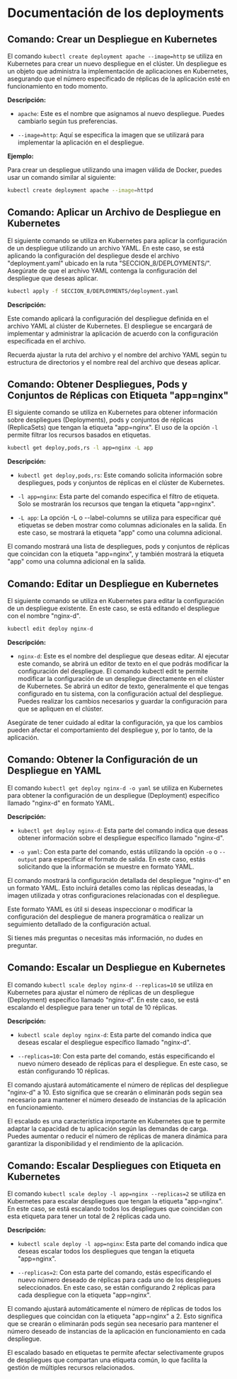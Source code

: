 # Documentación de los deployments

## Comando: Crear un Despliegue en Kubernetes

El comando `kubectl create deployment apache --image=http` se utiliza en Kubernetes para crear un nuevo despliegue en el clúster. Un despliegue es un objeto que administra la implementación de aplicaciones en Kubernetes, asegurando que el número especificado de réplicas de la aplicación esté en funcionamiento en todo momento.

**Descripción:**

- `apache`: Este es el nombre que asignamos al nuevo despliegue. Puedes cambiarlo según tus preferencias.

- `--image=http`: Aquí se especifica la imagen que se utilizará para implementar la aplicación en el despliegue.

**Ejemplo:**

Para crear un despliegue utilizando una imagen válida de Docker, puedes usar un comando similar al siguiente:

```sh
kubectl create deployment apache --image=httpd
``````

## Comando: Aplicar un Archivo de Despliegue en Kubernetes

El siguiente comando se utiliza en Kubernetes para aplicar la configuración de un despliegue utilizando un archivo YAML. En este caso, se está aplicando la configuración del despliegue desde el archivo "deployment.yaml" ubicado en la ruta "SECCION_8/DEPLOYMENTS/". Asegúrate de que el archivo YAML contenga la configuración del despliegue que deseas aplicar.

```sh
kubectl apply -f SECCION_8/DEPLOYMENTS/deployment.yaml
```
**Descripción:**

Este comando aplicará la configuración del despliegue definida en el archivo YAML al clúster de Kubernetes. El despliegue se encargará de implementar y administrar la aplicación de acuerdo con la configuración especificada en el archivo.

Recuerda ajustar la ruta del archivo y el nombre del archivo YAML según tu estructura de directorios y el nombre real del archivo que deseas aplicar.


## Comando: Obtener Despliegues, Pods y Conjuntos de Réplicas con Etiqueta "app=nginx"

El siguiente comando se utiliza en Kubernetes para obtener información sobre despliegues (Deployments), pods y conjuntos de réplicas (ReplicaSets) que tengan la etiqueta "app=nginx". El uso de la opción `-l` permite filtrar los recursos basados en etiquetas.

```sh
kubectl get deploy,pods,rs -l app=nginx -L app
``````

**Descripción:**

- `kubectl get deploy,pods,rs`: Este comando solicita información sobre despliegues, pods y conjuntos de réplicas en el clúster de Kubernetes.

- `-l app=nginx`: Esta parte del comando especifica el filtro de etiqueta. Solo se mostrarán los recursos que tengan la etiqueta "app=nginx".

- `-L app`: La opción -L o --label-columns se utiliza para especificar qué etiquetas se deben mostrar como columnas adicionales en la salida. En este caso, se mostrará la etiqueta "app" como una columna adicional.

El comando mostrará una lista de despliegues, pods y conjuntos de réplicas que coincidan con la etiqueta "app=nginx", y también mostrará la etiqueta "app" como una columna adicional en la salida.

## Comando: Editar un Despliegue en Kubernetes

El siguiente comando se utiliza en Kubernetes para editar la configuración de un despliegue existente. En este caso, se está editando el despliegue con el nombre "nginx-d".

```sh
kubectl edit deploy nginx-d
```

**Descripción:**

- `nginx-d`: Este es el nombre del despliegue que deseas editar. Al ejecutar este comando, se abrirá un editor de texto en el que podrás modificar la configuración del despliegue.
El comando kubectl edit te permite modificar la configuración de un despliegue directamente en el clúster de Kubernetes. Se abrirá un editor de texto, generalmente el que tengas configurado en tu sistema, con la configuración actual del despliegue. Puedes realizar los cambios necesarios y guardar la configuración para que se apliquen en el clúster.

Asegúrate de tener cuidado al editar la configuración, ya que los cambios pueden afectar el comportamiento del despliegue y, por lo tanto, de la aplicación.

## Comando: Obtener la Configuración de un Despliegue en YAML

El comando `kubectl get deploy nginx-d -o yaml` se utiliza en Kubernetes para obtener la configuración de un despliegue (Deployment) específico llamado "nginx-d" en formato YAML.

**Descripción:**

- `kubectl get deploy nginx-d`: Esta parte del comando indica que deseas obtener información sobre el despliegue específico llamado "nginx-d".

- `-o yaml`: Con esta parte del comando, estás utilizando la opción `-o` o `--output` para especificar el formato de salida. En este caso, estás solicitando que la información se muestre en formato YAML.

El comando mostrará la configuración detallada del despliegue "nginx-d" en un formato YAML. Esto incluirá detalles como las réplicas deseadas, la imagen utilizada y otras configuraciones relacionadas con el despliegue.

Este formato YAML es útil si deseas inspeccionar o modificar la configuración del despliegue de manera programática o realizar un seguimiento detallado de la configuración actual.

Si tienes más preguntas o necesitas más información, no dudes en preguntar.

## Comando: Escalar un Despliegue en Kubernetes

El comando `kubectl scale deploy nginx-d --replicas=10` se utiliza en Kubernetes para ajustar el número de réplicas de un despliegue (Deployment) específico llamado "nginx-d". En este caso, se está escalando el despliegue para tener un total de 10 réplicas.

**Descripción:**

- `kubectl scale deploy nginx-d`: Esta parte del comando indica que deseas escalar el despliegue específico llamado "nginx-d".

- `--replicas=10`: Con esta parte del comando, estás especificando el nuevo número deseado de réplicas para el despliegue. En este caso, se están configurando 10 réplicas.

El comando ajustará automáticamente el número de réplicas del despliegue "nginx-d" a 10. Esto significa que se crearán o eliminarán pods según sea necesario para mantener el número deseado de instancias de la aplicación en funcionamiento.

El escalado es una característica importante en Kubernetes que te permite adaptar la capacidad de tu aplicación según las demandas de carga. Puedes aumentar o reducir el número de réplicas de manera dinámica para garantizar la disponibilidad y el rendimiento de la aplicación.

## Comando: Escalar Despliegues con Etiqueta en Kubernetes

El comando `kubectl scale deploy -l app=nginx --replicas=2` se utiliza en Kubernetes para escalar despliegues que tengan la etiqueta "app=nginx". En este caso, se está escalando todos los despliegues que coincidan con esta etiqueta para tener un total de 2 réplicas cada uno.

**Descripción:**

- `kubectl scale deploy -l app=nginx`: Esta parte del comando indica que deseas escalar todos los despliegues que tengan la etiqueta "app=nginx".

- `--replicas=2`: Con esta parte del comando, estás especificando el nuevo número deseado de réplicas para cada uno de los despliegues seleccionados. En este caso, se están configurando 2 réplicas para cada despliegue con la etiqueta "app=nginx".

El comando ajustará automáticamente el número de réplicas de todos los despliegues que coincidan con la etiqueta "app=nginx" a 2. Esto significa que se crearán o eliminarán pods según sea necesario para mantener el número deseado de instancias de la aplicación en funcionamiento en cada despliegue.

El escalado basado en etiquetas te permite afectar selectivamente grupos de despliegues que compartan una etiqueta común, lo que facilita la gestión de múltiples recursos relacionados.
